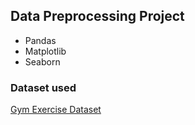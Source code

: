 ## Data Preprocessing Project

- Pandas
- Matplotlib
- Seaborn

### Dataset used

[Gym Exercise Dataset](https://www.kaggle.com/datasets/niharika41298/gym-exercise-data)
